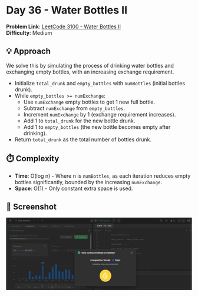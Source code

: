 # Day 36 - Water Bottles II

**Problem Link**: [LeetCode 3100 - Water Bottles II](https://leetcode.com/problems/water-bottles-ii/)  
**Difficulty**: Medium

## 💡 Approach

We solve this by simulating the process of drinking water bottles and exchanging empty bottles, with an increasing exchange requirement.

- Initialize `total_drunk` and `empty_bottles` with `numBottles` (initial bottles drunk).
- While `empty_bottles >= numExchange`:
  - Use `numExchange` empty bottles to get 1 new full bottle.
  - Subtract `numExchange` from `empty_bottles`.
  - Increment `numExchange` by 1 (exchange requirement increases).
  - Add 1 to `total_drunk` for the new bottle drunk.
  - Add 1 to `empty_bottles` (the new bottle becomes empty after drinking).
- Return `total_drunk` as the total number of bottles drunk.

## ⏱️ Complexity

- **Time**: O(log n) - Where n is `numBottles`, as each iteration reduces empty bottles significantly, bounded by the increasing `numExchange`.
- **Space**: O(1) - Only constant extra space is used.

## 📸 Screenshot
![Solution Screenshot](screenshot.png)